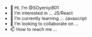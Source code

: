 - 👋 Hi, I’m @SOyeniyi801
- 👀 I’m interested in ... JS/React
- 🌱 I’m currently learning ... Javascript
- 💞️ I’m looking to collaborate on ...
- 📫 How to reach me ...

<!---
SOyeniyi801/SOyeniyi801 is a ✨ special ✨ repository because its `README.md` (this file) appears on your GitHub profile.
You can click the Preview link to take a look at your changes.
--->

